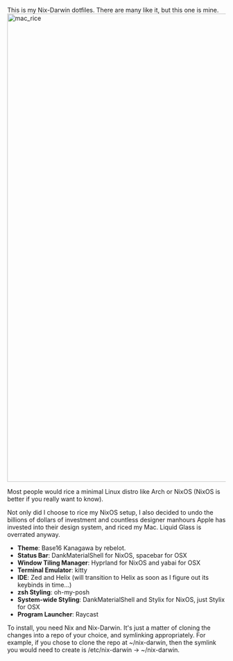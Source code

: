 This is my Nix-Darwin dotfiles. There are many like it, but this one is mine.
<img width="1920" height="1080" alt="mac_rice" src="https://github.com/user-attachments/assets/c43ca385-b24b-4a18-8350-43531d7c1efd" />

Most people would rice a minimal Linux distro like Arch or NixOS (NixOS is better if you really want to know).

Not only did I choose to rice my NixOS setup, I also decided to undo the billions of dollars of investment and countless designer manhours Apple has invested into their design system, and riced my Mac. Liquid Glass is overrated anyway.

- **Theme**: Base16 Kanagawa by rebelot.
- **Status Bar**: DankMaterialShell for NixOS, spacebar for OSX
- **Window Tiling Manager**: Hyprland for NixOS and yabai for OSX
- **Terminal Emulator**: kitty
- **IDE**: Zed and Helix (will transition to Helix as soon as I figure out its keybinds in time...)
- **zsh Styling**: oh-my-posh
- **System-wide Styling**: DankMaterialShell and Stylix for NixOS, just Stylix for OSX
- **Program Launcher**: Raycast

To install, you need Nix and Nix-Darwin. It's just a matter of cloning the changes into a repo of your choice, and symlinking appropriately.
For example, if you chose to clone the repo at ~/nix-darwin, then the symlink you would need to create is /etc/nix-darwin -> ~/nix-darwin.
